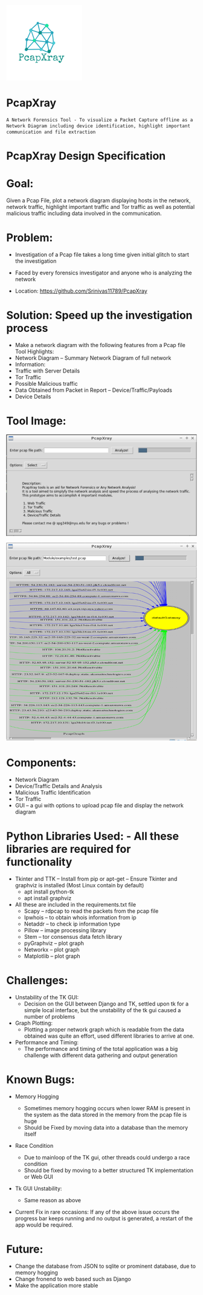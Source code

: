 ![Alt text](/logo.png?align=center "PcapXray")

# PcapXray 
    A Network Forensics Tool - To visualize a Packet Capture offline as a Network Diagram including device identification, highlight important communication and file extraction

# PcapXray Design Specification

# Goal:
  Given a Pcap File, plot a network diagram displaying hosts in the network, network traffic, highlight important traffic and Tor traffic as well as potential malicious traffic including data involved in the communication.

# Problem:
* Investigation of a Pcap file takes a long time given initial glitch to start the investigation
*	Faced by every forensics investigator and anyone who is analyzing the network

* Location: https://github.com/Srinivas11789/PcapXray

# Solution: Speed up the investigation process
* Make a network diagram with the following features from a Pcap file
Tool Highlights:
* Network Diagram – Summary Network Diagram of full network
*	Information: 
  * Traffic with Server Details
  * Tor Traffic
  * Possible Malicious traffic
  * Data Obtained from Packet in Report – Device/Traffic/Payloads
  * Device Details
  
# Tool Image:
![Alt text](/Samples/screen1.png?raw=true)

![Alt text](/Samples/screen2.png?raw=true)

# Components:
*	Network Diagram 
* Device/Traffic Details and Analysis
* Malicious Traffic Identification
* Tor Traffic
* GUI – a gui with options to upload pcap file and display the network diagram

# Python Libraries Used:  - All these libraries are required for functionality
* Tkinter and TTK – Install from pip or apt-get – Ensure Tkinter and graphviz is installed (Most Linux contain by default) 
  * apt install python-tk
  * apt install graphviz
* All these are included in the requirements.txt file
  * Scapy – rdpcap to read the packets from the pcap file 
  *	Ipwhois – to obtain whois information from ip
  *	Netaddr – to check ip information type
  *	Pillow – image processing library
  *	Stem – tor consensus data fetch library
  *	pyGraphviz – plot graph
  *	Networkx – plot graph
  *	Matplotlib – plot graph
 
# Challenges:
  * Unstability of the TK GUI:
    * Decision on the GUI between Django and TK, settled upon tk for a simple local interface, but the unstability of the tk gui caused a number of problems
  * Graph Plotting:
    * Plotting a proper network graph which is readable from the data obtained was quite an effort, used different libraries to arrive at one.
  * Performance and Timing:
    * The performance and timing of the total application was a big challenge with different data gathering and output generation

# Known Bugs:
* Memory Hogging
  * Sometimes memory hogging occurs when lower RAM is present in the system as the data stored in the memory from the pcap file is huge
  * Should be Fixed by moving data into a database than the memory itself
* Race Condition
  * Due to mainloop of the TK gui, other threads could undergo a race condition
  * Should be fixed by moving to a better structured TK implementation or Web GUI
* Tk GUI Unstability:
  * Same reason as above

*	Current Fix in rare occasions: If any of the above issue occurs the progress bar keeps running and no output is generated, a restart of the app would be required.

# Future:
*	Change the database from JSON to sqlite or prominent database, due to memory hogging
*	Change fronend to web based such as Django
*	Make the application more stable


